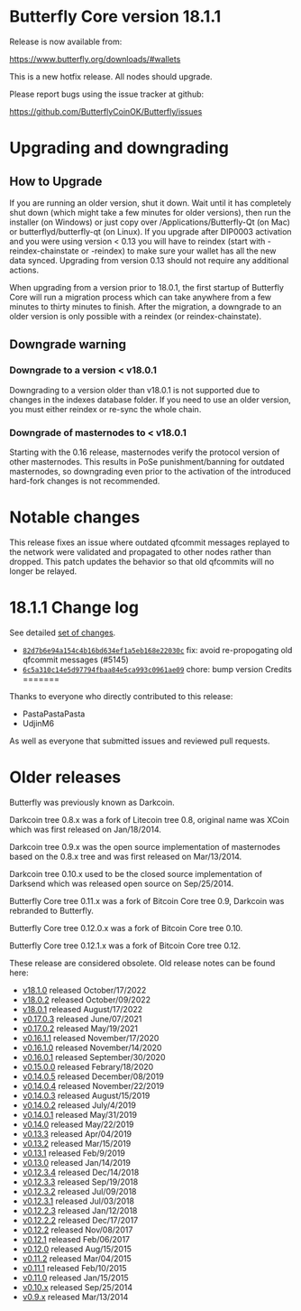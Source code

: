Butterfly Core version 18.1.1
========================

Release is now available from:

  <https://www.butterfly.org/downloads/#wallets>

This is a new hotfix release. All nodes should upgrade.

Please report bugs using the issue tracker at github:

  <https://github.com/ButterflyCoinOK/Butterfly/issues>


Upgrading and downgrading
=========================

How to Upgrade
--------------

If you are running an older version, shut it down. Wait until it has completely
shut down (which might take a few minutes for older versions), then run the
installer (on Windows) or just copy over /Applications/Butterfly-Qt (on Mac) or
butterflyd/butterfly-qt (on Linux). If you upgrade after DIP0003 activation and you were
using version < 0.13 you will have to reindex (start with -reindex-chainstate
or -reindex) to make sure your wallet has all the new data synced. Upgrading
from version 0.13 should not require any additional actions.

When upgrading from a version prior to 18.0.1, the
first startup of Butterfly Core will run a migration process which can take anywhere
from a few minutes to thirty minutes to finish. After the migration, a
downgrade to an older version is only possible with a reindex
(or reindex-chainstate).

Downgrade warning
-----------------

### Downgrade to a version < v18.0.1

Downgrading to a version older than v18.0.1 is not supported due to changes in
the indexes database folder. If you need to use an older version, you must
either reindex or re-sync the whole chain.

### Downgrade of masternodes to < v18.0.1

Starting with the 0.16 release, masternodes verify the protocol version of other
masternodes. This results in PoSe punishment/banning for outdated masternodes,
so downgrading even prior to the activation of the introduced hard-fork changes
is not recommended.

Notable changes
===============

This release fixes an issue where outdated qfcommit messages replayed to the network were validated and propagated to
other nodes rather than dropped. This patch updates the behavior so that old qfcommits will no longer be relayed.

18.1.1 Change log
===================

See detailed [set of changes](https://github.com/ButterflyCoinOK/Butterfly/compare/v18.1.0...butterflypay:v18.1.1`).

- [`82d7b6e94a154c4b16bd634ef1a5eb168e22030c`](https://github.com/ButterflyCoinOK/Butterfly/commit/82d7b6e94a154c4b16bd634ef1a5eb168e22030c) fix: avoid re-propogating old qfcommit messages (#5145)
- [`6c5a310c14e5d97794fbaa84e5ca993c0961ae09`](https://github.com/ButterflyCoinOK/Butterfly/commit/6c5a310c14e5d97794fbaa84e5ca993c0961ae09) chore: bump version
Credits
=======

Thanks to everyone who directly contributed to this release:

- PastaPastaPasta
- UdjinM6

As well as everyone that submitted issues and reviewed pull requests.

Older releases
==============

Butterfly was previously known as Darkcoin.

Darkcoin tree 0.8.x was a fork of Litecoin tree 0.8, original name was XCoin
which was first released on Jan/18/2014.

Darkcoin tree 0.9.x was the open source implementation of masternodes based on
the 0.8.x tree and was first released on Mar/13/2014.

Darkcoin tree 0.10.x used to be the closed source implementation of Darksend
which was released open source on Sep/25/2014.

Butterfly Core tree 0.11.x was a fork of Bitcoin Core tree 0.9,
Darkcoin was rebranded to Butterfly.

Butterfly Core tree 0.12.0.x was a fork of Bitcoin Core tree 0.10.

Butterfly Core tree 0.12.1.x was a fork of Bitcoin Core tree 0.12.

These release are considered obsolete. Old release notes can be found here:

- [v18.1.0](https://github.com/ButterflyCoinOK/Butterfly/blob/master/doc/release-notes/butterfly/release-notes-18.1.0.md) released October/17/2022
- [v18.0.2](https://github.com/ButterflyCoinOK/Butterfly/blob/master/doc/release-notes/butterfly/release-notes-18.0.2.md) released October/09/2022
- [v18.0.1](https://github.com/ButterflyCoinOK/Butterfly/blob/master/doc/release-notes/butterfly/release-notes-18.0.1.md) released August/17/2022
- [v0.17.0.3](https://github.com/ButterflyCoinOK/Butterfly/blob/master/doc/release-notes/butterfly/release-notes-0.17.0.3.md) released June/07/2021
- [v0.17.0.2](https://github.com/ButterflyCoinOK/Butterfly/blob/master/doc/release-notes/butterfly/release-notes-0.17.0.2.md) released May/19/2021
- [v0.16.1.1](https://github.com/ButterflyCoinOK/Butterfly/blob/master/doc/release-notes/butterfly/release-notes-0.16.1.1.md) released November/17/2020
- [v0.16.1.0](https://github.com/ButterflyCoinOK/Butterfly/blob/master/doc/release-notes/butterfly/release-notes-0.16.1.0.md) released November/14/2020
- [v0.16.0.1](https://github.com/ButterflyCoinOK/Butterfly/blob/master/doc/release-notes/butterfly/release-notes-0.16.0.1.md) released September/30/2020
- [v0.15.0.0](https://github.com/ButterflyCoinOK/Butterfly/blob/master/doc/release-notes/butterfly/release-notes-0.15.0.0.md) released Febrary/18/2020
- [v0.14.0.5](https://github.com/ButterflyCoinOK/Butterfly/blob/master/doc/release-notes/butterfly/release-notes-0.14.0.5.md) released December/08/2019
- [v0.14.0.4](https://github.com/ButterflyCoinOK/Butterfly/blob/master/doc/release-notes/butterfly/release-notes-0.14.0.4.md) released November/22/2019
- [v0.14.0.3](https://github.com/ButterflyCoinOK/Butterfly/blob/master/doc/release-notes/butterfly/release-notes-0.14.0.3.md) released August/15/2019
- [v0.14.0.2](https://github.com/ButterflyCoinOK/Butterfly/blob/master/doc/release-notes/butterfly/release-notes-0.14.0.2.md) released July/4/2019
- [v0.14.0.1](https://github.com/ButterflyCoinOK/Butterfly/blob/master/doc/release-notes/butterfly/release-notes-0.14.0.1.md) released May/31/2019
- [v0.14.0](https://github.com/ButterflyCoinOK/Butterfly/blob/master/doc/release-notes/butterfly/release-notes-0.14.0.md) released May/22/2019
- [v0.13.3](https://github.com/ButterflyCoinOK/Butterfly/blob/master/doc/release-notes/butterfly/release-notes-0.13.3.md) released Apr/04/2019
- [v0.13.2](https://github.com/ButterflyCoinOK/Butterfly/blob/master/doc/release-notes/butterfly/release-notes-0.13.2.md) released Mar/15/2019
- [v0.13.1](https://github.com/ButterflyCoinOK/Butterfly/blob/master/doc/release-notes/butterfly/release-notes-0.13.1.md) released Feb/9/2019
- [v0.13.0](https://github.com/ButterflyCoinOK/Butterfly/blob/master/doc/release-notes/butterfly/release-notes-0.13.0.md) released Jan/14/2019
- [v0.12.3.4](https://github.com/ButterflyCoinOK/Butterfly/blob/master/doc/release-notes/butterfly/release-notes-0.12.3.4.md) released Dec/14/2018
- [v0.12.3.3](https://github.com/ButterflyCoinOK/Butterfly/blob/master/doc/release-notes/butterfly/release-notes-0.12.3.3.md) released Sep/19/2018
- [v0.12.3.2](https://github.com/ButterflyCoinOK/Butterfly/blob/master/doc/release-notes/butterfly/release-notes-0.12.3.2.md) released Jul/09/2018
- [v0.12.3.1](https://github.com/ButterflyCoinOK/Butterfly/blob/master/doc/release-notes/butterfly/release-notes-0.12.3.1.md) released Jul/03/2018
- [v0.12.2.3](https://github.com/ButterflyCoinOK/Butterfly/blob/master/doc/release-notes/butterfly/release-notes-0.12.2.3.md) released Jan/12/2018
- [v0.12.2.2](https://github.com/ButterflyCoinOK/Butterfly/blob/master/doc/release-notes/butterfly/release-notes-0.12.2.2.md) released Dec/17/2017
- [v0.12.2](https://github.com/ButterflyCoinOK/Butterfly/blob/master/doc/release-notes/butterfly/release-notes-0.12.2.md) released Nov/08/2017
- [v0.12.1](https://github.com/ButterflyCoinOK/Butterfly/blob/master/doc/release-notes/butterfly/release-notes-0.12.1.md) released Feb/06/2017
- [v0.12.0](https://github.com/ButterflyCoinOK/Butterfly/blob/master/doc/release-notes/butterfly/release-notes-0.12.0.md) released Aug/15/2015
- [v0.11.2](https://github.com/ButterflyCoinOK/Butterfly/blob/master/doc/release-notes/butterfly/release-notes-0.11.2.md) released Mar/04/2015
- [v0.11.1](https://github.com/ButterflyCoinOK/Butterfly/blob/master/doc/release-notes/butterfly/release-notes-0.11.1.md) released Feb/10/2015
- [v0.11.0](https://github.com/ButterflyCoinOK/Butterfly/blob/master/doc/release-notes/butterfly/release-notes-0.11.0.md) released Jan/15/2015
- [v0.10.x](https://github.com/ButterflyCoinOK/Butterfly/blob/master/doc/release-notes/butterfly/release-notes-0.10.0.md) released Sep/25/2014
- [v0.9.x](https://github.com/ButterflyCoinOK/Butterfly/blob/master/doc/release-notes/butterfly/release-notes-0.9.0.md) released Mar/13/2014
